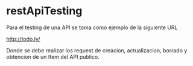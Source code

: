 # restApiTesting

Para el testing de una API se toma como ejemplo de la siguiente URL

http://todo.ly/

Donde se debe realizar los request de creacion, actualizacion, borrado y obtencion de un Item del API publico.

